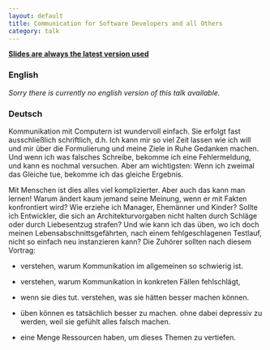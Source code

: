 ```yaml
---
layout: default
title: Communication for Software Developers and all Others
category: talk
---
```


**[Slides are always the latest version used](/communication-talk/talk.html)**

### English

*Sorry there is currently no english version of this talk available.*

### Deutsch

Kommunikation mit Computern ist wundervoll einfach. Sie erfolgt fast ausschließlich schriftlich, d.h. Ich kann mir so viel Zeit lassen wie ich will und mir über die Formulierung und meine Ziele in Ruhe Gedanken machen. Und wenn ich was falsches Schreibe, bekomme ich eine Fehlermeldung, und kann es nochmal versuchen. Aber am wichtigsten: Wenn ich zweimal das Gleiche tue, bekomme ich das gleiche Ergebnis. 

Mit Menschen ist dies alles viel komplizierter. Aber auch das kann man lernen! Warum ändert kaum jemand seine Meinung, wenn er mit Fakten konfrontiert wird? Wie erziehe ich Manager, Ehemänner und Kinder? Sollte ich Entwickler, die sich an Architekturvorgaben nicht halten durch Schläge oder durch Liebesentzug strafen? Und wie kann ich das üben, wo ich doch meinen Lebensabschnittsgefährten, nach einem fehlgeschlagenen Testlauf, nicht so einfach neu instanzieren kann? Die Zuhörer sollten nach diesem Vortrag: 

* verstehen, warum Kommunikation im allgemeinen so schwierig ist.
 
* verstehen, warum Kommunikation in konkreten Fällen fehlschlägt, 

* wenn sie dies tut. verstehen, was sie hätten besser machen können.
 
* üben können es tatsächlich besser zu machen. ohne dabei depressiv zu werden, weil sie gefühlt alles falsch machen. 

* eine Menge Ressourcen haben, um dieses Themen zu vertiefen.





